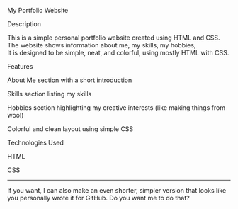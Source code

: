 

My Portfolio Website

Description

This is a simple personal portfolio website created using HTML and CSS.
The website shows information about me, my skills, my hobbies,  
It is designed to be simple, neat, and colorful, using mostly HTML with CSS.

Features

About Me section with a short introduction

Skills section listing my skills

Hobbies section highlighting my creative interests (like making things from wool)


Colorful and clean layout using simple CSS


Technologies Used

HTML

CSS




---

If you want, I can also make an even shorter, simpler version that looks like you personally wrote it for GitHub. Do you want me to do that?
